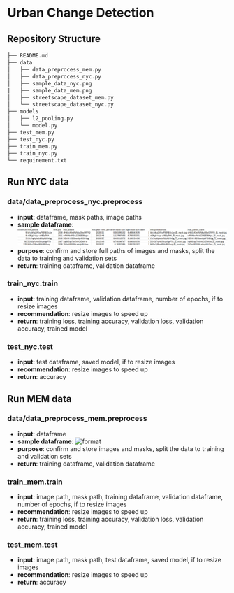 # Urban Change Detection
## Repository Structure
```
├── README.md
├── data
│   ├── data_preprocess_mem.py
│   ├── data_preprocess_nyc.py
│   ├── sample_data_nyc.png
|   ├── sample_data_mem.png
│   ├── streetscape_dataset_mem.py
│   └── streetscape_dataset_nyc.py
├── models
│   ├── l2_pooling.py
│   └── model.py
├── test_mem.py
├── test_nyc.py
├── train_mem.py
├── train_nyc.py
└── requirement.txt
```

## Run NYC data
### data/data_preprocess_nyc.preprocess
- **input**: dataframe, mask paths, image paths
- **sample dataframe**: ![format](./data/sample_data_nyc.png)
- **purpose**: confirm and store full paths of images and masks, split the data to training and validation sets
- **return**: training dataframe, validation dataframe

### train_nyc.train
- **input**: training dataframe, validation dataframe, number of epochs, if to resize images
- **recommendation**: resize images to speed up
- **return**: training loss, training accuracy, validation loss, validation accuracy, trained model

### test_nyc.test
- **input**: test dataframe, saved model, if to resize images
- **recommendation**: resize images to speed up
- **return**: accuracy

## Run MEM data
### data/data_preprocess_mem.preprocess
- **input**: dataframe
- **sample dataframe**: ![format]((./data/sample_data_mem.png))
- **purpose**: confirm and store images and masks, split the data to training and validation sets
- **return**: training dataframe, validation dataframe

### train_mem.train
- **input**: image path, mask path, training dataframe, validation dataframe, number of epochs, if to resize images
- **recommendation**: resize images to speed up
- **return**: training loss, training accuracy, validation loss, validation accuracy, trained model

### test_mem.test
- **input**: image path, mask path, test dataframe, saved model, if to resize images
- **recommendation**: resize images to speed up
- **return**: accuracy